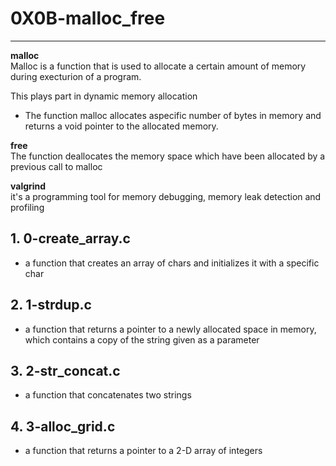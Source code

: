 # 0X0B-malloc_free
---

**malloc**<br>
Malloc is a function that is used to allocate a certain amount of memory during execturion of a program.

This plays part in dynamic memory allocation

- The function malloc allocates aspecific number of bytes in memory and returns a void pointer to the allocated memory.

**free**<br>
The function deallocates the memory space which have been allocated by a previous call to malloc

**valgrind**<br>
it's a programming tool for memory debugging, memory leak detection and profiling

## 1. 0-create_array.c
- a function that creates an array of chars and initializes it with a specific char

## 2. 1-strdup.c
- a function that returns a pointer to a newly allocated space in memory, which contains a copy of the string given as a parameter

## 3. 2-str_concat.c
- a function that concatenates two strings

## 4. 3-alloc_grid.c
- a function that returns a pointer to a 2-D array of integers
